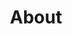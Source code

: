 ---
title: "About"
permalink: /about/
layout: single
author_profile: false
logo: /assets/images/avatar.png
---